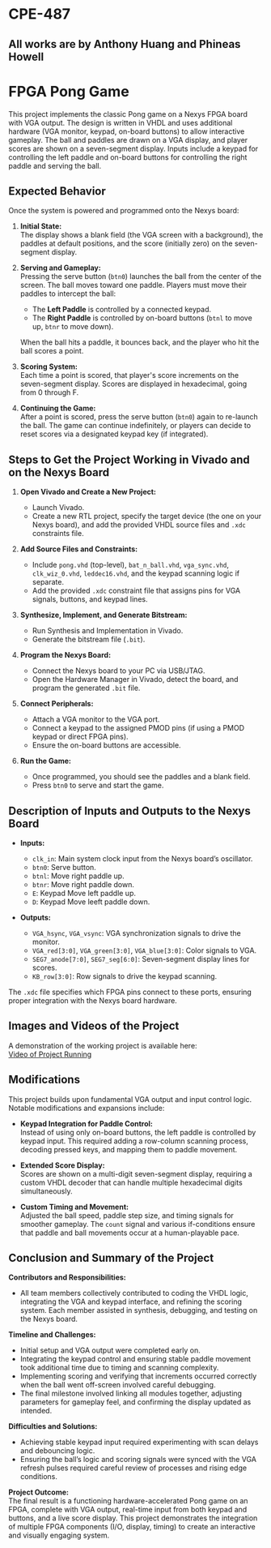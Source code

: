 # CPE-487

## All works are by Anthony Huang and Phineas Howell

# FPGA Pong Game

This project implements the classic Pong game on a Nexys FPGA board with VGA output. The design is written in VHDL and uses additional hardware (VGA monitor, keypad, on-board buttons) to allow interactive gameplay. The ball and paddles are drawn on a VGA display, and player scores are shown on a seven-segment display. Inputs include a keypad for controlling the left paddle and on-board buttons for controlling the right paddle and serving the ball.

## Expected Behavior

Once the system is powered and programmed onto the Nexys board:

1. **Initial State:**  
   The display shows a blank field (the VGA screen with a background), the paddles at default positions, and the score (initially zero) on the seven-segment display.
   
2. **Serving and Gameplay:**  
   Pressing the serve button (`btn0`) launches the ball from the center of the screen. The ball moves toward one paddle. Players must move their paddles to intercept the ball:
   - The **Left Paddle** is controlled by a connected keypad.
   - The **Right Paddle** is controlled by on-board buttons (`btnl` to move up, `btnr` to move down).
   
   When the ball hits a paddle, it bounces back, and the player who hit the ball scores a point.

3. **Scoring System:**  
   Each time a point is scored, that player's score increments on the seven-segment display. Scores are displayed in hexadecimal, going from 0 through F.

4. **Continuing the Game:**  
   After a point is scored, press the serve button (`btn0`) again to re-launch the ball. The game can continue indefinitely, or players can decide to reset scores via a designated keypad key (if integrated).

## Steps to Get the Project Working in Vivado and on the Nexys Board

1. **Open Vivado and Create a New Project:**  
   - Launch Vivado.
   - Create a new RTL project, specify the target device (the one on your Nexys board), and add the provided VHDL source files and `.xdc` constraints file.

2. **Add Source Files and Constraints:**  
   - Include `pong.vhd` (top-level), `bat_n_ball.vhd`, `vga_sync.vhd`, `clk_wiz_0.vhd`, `leddec16.vhd`, and the keypad scanning logic if separate.
   - Add the provided `.xdc` constraint file that assigns pins for VGA signals, buttons, and keypad lines.

3. **Synthesize, Implement, and Generate Bitstream:**  
   - Run Synthesis and Implementation in Vivado.
   - Generate the bitstream file (`.bit`).

4. **Program the Nexys Board:**  
   - Connect the Nexys board to your PC via USB/JTAG.
   - Open the Hardware Manager in Vivado, detect the board, and program the generated `.bit` file.
   
5. **Connect Peripherals:**  
   - Attach a VGA monitor to the VGA port.
   - Connect a keypad to the assigned PMOD pins (if using a PMOD keypad or direct FPGA pins).
   - Ensure the on-board buttons are accessible.

6. **Run the Game:**  
   - Once programmed, you should see the paddles and a blank field.
   - Press `btn0` to serve and start the game.

## Description of Inputs and Outputs to the Nexys Board

- **Inputs:**
  - `clk_in`: Main system clock input from the Nexys board’s oscillator.
  - `btn0`: Serve button.
  - `btnl`: Move right paddle up.
  - `btnr`: Move right paddle down.
  - `E`: Keypad Move left paddle up.
  - `D`: Keypad Move leeft paddle down.
  
- **Outputs:**
  - `VGA_hsync`, `VGA_vsync`: VGA synchronization signals to drive the monitor.
  - `VGA_red[3:0]`, `VGA_green[3:0]`, `VGA_blue[3:0]`: Color signals to VGA.
  - `SEG7_anode[7:0]`, `SEG7_seg[6:0]`: Seven-segment display lines for scores.
  - `KB_row[3:0]`: Row signals to drive the keypad scanning.

The `.xdc` file specifies which FPGA pins connect to these ports, ensuring proper integration with the Nexys board hardware.

## Images and Videos of the Project

A demonstration of the working project is available here:  
[Video of Project Running](https://drive.google.com/file/d/15aVuuxRJrZlPj3xoUsR3up2gvnvvrSjO/view?usp=drive_link)

## Modifications

This project builds upon fundamental VGA output and input control logic. Notable modifications and expansions include:

- **Keypad Integration for Paddle Control:**  
  Instead of using only on-board buttons, the left paddle is controlled by keypad input. This required adding a row-column scanning process, decoding pressed keys, and mapping them to paddle movement.

- **Extended Score Display:**  
  Scores are shown on a multi-digit seven-segment display, requiring a custom VHDL decoder that can handle multiple hexadecimal digits simultaneously.

- **Custom Timing and Movement:**  
  Adjusted the ball speed, paddle step size, and timing signals for smoother gameplay. The `count` signal and various if-conditions ensure that paddle and ball movements occur at a human-playable pace.

## Conclusion and Summary of the Project

**Contributors and Responsibilities:**  
- All team members collectively contributed to coding the VHDL logic, integrating the VGA and keypad interface, and refining the scoring system. Each member assisted in synthesis, debugging, and testing on the Nexys board.

**Timeline and Challenges:**  
- Initial setup and VGA output were completed early on.  
- Integrating the keypad control and ensuring stable paddle movement took additional time due to timing and scanning complexity.  
- Implementing scoring and verifying that increments occurred correctly when the ball went off-screen involved careful debugging.  
- The final milestone involved linking all modules together, adjusting parameters for gameplay feel, and confirming the display updated as intended.

**Difficulties and Solutions:**  
- Achieving stable keypad input required experimenting with scan delays and debouncing logic.  
- Ensuring the ball’s logic and scoring signals were synced with the VGA refresh pulses required careful review of processes and rising edge conditions.

**Project Outcome:**  
The final result is a functioning hardware-accelerated Pong game on an FPGA, complete with VGA output, real-time input from both keypad and buttons, and a live score display. This project demonstrates the integration of multiple FPGA components (I/O, display, timing) to create an interactive and visually engaging system.

